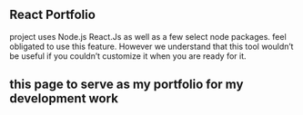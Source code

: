 

## React Portfolio

project uses Node.js React.Js as well as a few select node packages. 
 feel obligated to use this feature. However we understand that this tool wouldn’t be useful if you couldn’t customize it when you are ready for it.

## this page to serve as my portfolio for my development work
